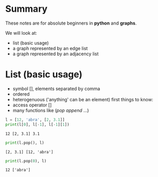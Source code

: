 # Summary
These notes are for absolute beginners in **python** and **graphs**.

We will look at:
- list (basic usage)
- a graph represented by an edge list
- a graph represented by an adjacency list

# List (basic usage)
- symbol [], elements separated by comma
- ordered
- heterogenuous ('anything' can be an element)
first things to know:
- access operator []
- many functions like (*pop* *append* ...)


```python
l = [12, 'abra', [2, 3.1]]
print(l[0], l[-1], l[-1][1])
```

    12 [2, 3.1] 3.1



```python
print(l.pop(), l)
```

    [2, 3.1] [12, 'abra']



```python
print(l.pop(0), l)
```

    12 ['abra']



```python

```
